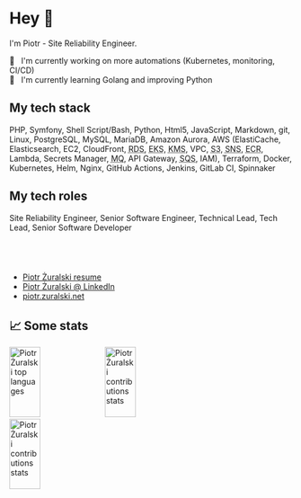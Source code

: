 # Hey <span aria-label="waving hand" alt="waving hand">👋</span>

I'm Piotr - Site Reliability Engineer.

<!--
**piotr-zuralski/piotr-zuralski** is a ✨ _special_ ✨ repository because its `README.md` (this file) appears on your GitHub profile.
Here are some ideas to get you started:
- 🔭 I’m currently working on ...
- 🌱 I’m currently learning ...
- 👯 I’m looking to collaborate on ...
- 🤔 I’m looking for help with ...
- 💬 Ask me about ...
- 📫 How to reach me: ...
- 😄 Pronouns: ...
- ⚡ Fun fact: ...
-->

🔭  &nbsp; I'm currently working on more automations (Kubernetes, monitoring, CI/CD)<br>
🌱  &nbsp; I'm currently learning Golang and improving Python<br>

## My tech stack

PHP, Symfony, Shell Script/Bash, Python, Html5, JavaScript, Markdown, git, Linux, PostgreSQL, MySQL, MariaDB, Amazon Aurora, AWS (ElastiCache, Elasticsearch, EC2, CloudFront, <abbr title="Relational Database Service">RDS</abbr>, <abbr title="Elastic Kubernetes Service">EKS</abbr>, <abbr title="Key Management Service">KMS</abbr>, VPC, <abbr title="Simple Storage Service">S3</abbr>, <abbr title="Simple Notification Service">SNS</abbr>, <abbr title="Elastic Container Registry">ECR</abbr>, Lambda, Secrets Manager, <abbr title="Message Queue broker">MQ</abbr>, API Gateway, <abbr title="Simple Queue Service">SQS</abbr>, IAM), Terraform, Docker, Kubernetes, Helm, Nginx, GitHub Actions, Jenkins, GitLab CI, Spinnaker

## My tech roles

Site Reliability Engineer, Senior Software Engineer, Technical Lead, Tech Lead, Senior Software Developer

## &nbsp;

- [Piotr Żuralski resume](https://registry.jsonresume.org/piotr-zuralski)
- [Piotr Żuralski @ LinkedIn](https://www.linkedin.com/in/piotrzuralski/)
- [piotr.zuralski.net](https://piotr.zuralski.net)

## 📈 Some stats

<a href="#"><img src="https://github-readme-stats.vercel.app/api/top-langs/?username=piotr-zuralski&layout=compact&theme=dark&" alt="Piotr Żuralski top languages" height="125px" width="33%" /></a> <a href="#"><img src="https://github-readme-stats.vercel.app/api?username=piotr-zuralski&show_icons=true&theme=gotham&" alt="Piotr Żuralski contributions stats" height="125px" width="33%" /></a> <a href="#"><img src="https://github-readme-streak-stats.herokuapp.com/?user=piotr-zuralski&theme=dark&" alt="Piotr Żuralski contributions stats" height="125px" width="33%" /></a>

